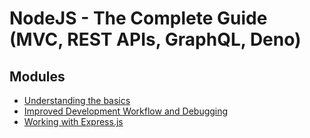 # NodeJS - The Complete Guide (MVC, REST APIs, GraphQL, Deno)

## Modules

- [Understanding the basics](https://github.com/algorodev/nodejs-the-complete-guide/blob/master/understanding-the-basics)
- [Improved Development Workflow and Debugging](https://github.com/algorodev/nodejs-the-complete-guide/blob/master/improved-development-workflow-and-debugging)
- [Working with Express.js](https://github.com/algorodev/nodejs-the-complete-guide/blob/master/working-with-expressjs)
